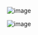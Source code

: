 ![image](https://github.com/user-attachments/assets/810e243a-f2ff-4dc6-a22a-8a59869a11b2)


![image](https://github.com/user-attachments/assets/f5463769-bd35-43b1-bcec-427b95b86786)
